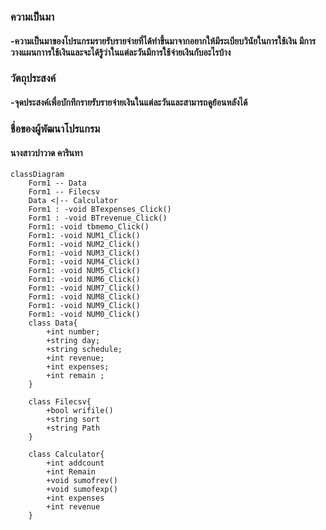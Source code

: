 ### ความเป็นมา
#### -ความเป็นมาของโปรแกรมรายรับรายจ่ายที่ได้ทำขึ้นมาจากอยากให้มีระเบียบวินัยในการใช้เงิน มีการวางแผนกาารใช้เงินและจะได้รู้ว่าในแต่ละวันมีการใช้จ่ายเงินกับอะไรบ้าง

### วัตถุประสงค์
#### -จุดประสงค์เพื่อบักทึกรายรับรายจ่ายเงินในแต่ละวันและสามารถดูย้อนหลังได้

### ชื่อของผู้พัฒนาโปรแกรม
#### นางสาวปาวาด คารินทา

```mermaid
classDiagram
    Form1 -- Data
    Form1 -- Filecsv
    Data <|-- Calculator
    Form1 : -void BTexpenses_Click()
    Form1 : -void BTrevenue_Click()
    Form1: -void tbmemo_Click()
    Form1: -void NUM1_Click()
    Form1: -void NUM2_Click()
    Form1: -void NUM3_Click()
    Form1: -void NUM4_Click()
    Form1: -void NUM5_Click()
    Form1: -void NUM6_Click()
    Form1: -void NUM7_Click()
    Form1: -void NUM8_Click()
    Form1: -void NUM9_Click()
    Form1: -void NUM0_Click()
    class Data{
        +int number;
        +string day;
        +string schedule;
        +int revenue;
        +int expenses;
        +int remain ;
    }
    
    class Filecsv{
        +bool wrifile()
        +string sort
        +string Path
    }
    
    class Calculator{
        +int addcount
        +int Remain
        +void sumofrev()
        +void sumofexp()
        +int expenses
        +int revenue
    }

```